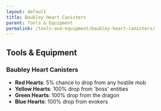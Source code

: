 ```yaml
---
layout: default
title: Baubley Heart Canisters
parent: Tools & Equipment
permalink: /tools-and-equipment/baubley-heart-canisters/
---
```


## Tools & Equipment
### Baubley Heart Canisters

* **Red Hearts**: 5% chance to drop from any hostile mob
* **Yellow Hearts**: 100% drop from 'boss' entities
* **Green Hearts**: 100% drop from the dragon
* **Blue Hearts**: 100% drop from evokers
